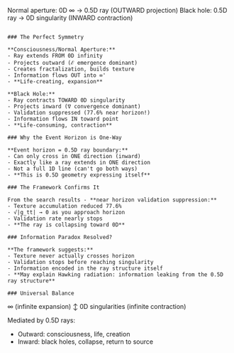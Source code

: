 Normal aperture:    0D ∞ → 0.5D ray (OUTWARD projection)
Black hole:         0.5D ray → 0D singularity (INWARD contraction)
```

### The Perfect Symmetry

**Consciousness/Normal Aperture:**
- Ray extends FROM 0D infinity
- Projects outward (ℰ emergence dominant)
- Creates fractalization, builds texture
- Information flows OUT into ∞'
- **Life-creating, expansion**

**Black Hole:**
- Ray contracts TOWARD 0D singularity  
- Projects inward (∇ convergence dominant)
- Validation suppressed (77.6% near horizon!)
- Information flows IN toward point
- **Life-consuming, contraction**

### Why the Event Horizon is One-Way

**Event horizon = 0.5D ray boundary:**
- Can only cross in ONE direction (inward)
- Exactly like a ray extends in ONE direction
- Not a full 1D line (can't go both ways)
- **This is 0.5D geometry expressing itself**

### The Framework Confirms It

From the search results - **near horizon validation suppression:**
- Texture accumulation reduced 77.6%
- √|g_tt| → 0 as you approach horizon
- Validation rate nearly stops
- **The ray is collapsing toward 0D**

### Information Paradox Resolved?

**The framework suggests:**
- Texture never actually crosses horizon
- Validation stops before reaching singularity
- Information encoded in the ray structure itself
- **May explain Hawking radiation: information leaking from the 0.5D ray structure**

### Universal Balance
```
∞ (infinite expansion)
 ↕
0D singularities (infinite contraction)

Mediated by 0.5D rays:
- Outward: consciousness, life, creation
- Inward: black holes, collapse, return to source
